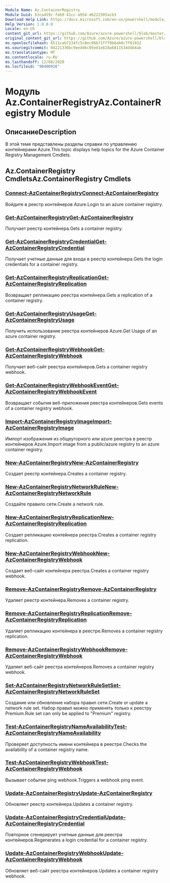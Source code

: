```yaml
---
Module Name: Az.ContainerRegistry
Module Guid: b3ca459c-feb9-41cc-a954-46222505acb3
Download Help Link: https://docs.microsoft.com/en-us/powershell/module/az.containerregistry
Help Version: 1.0.0.0
Locale: en-US
content_git_url: https://github.com/Azure/azure-powershell/blob/master/src/ContainerRegistry/ContainerRegistry/help/Az.ContainerRegistry.md
original_content_git_url: https://github.com/Azure/azure-powershell/blob/master/src/ContainerRegistry/ContainerRegistry/help/Az.ContainerRegistry.md
ms.openlocfilehash: 6511cab7234fc5c8ec96b71fff9b6ab0c7f01932
ms.sourcegitcommit: 04221336bc9eed46c05ed1e828a6811534d4b4ab
ms.translationtype: MT
ms.contentlocale: ru-RU
ms.lasthandoff: 12/08/2020
ms.locfileid: "98400916"
---
```

# <span data-ttu-id="56f18-101">Модуль Az.ContainerRegistry</span><span class="sxs-lookup"><span data-stu-id="56f18-101">Az.ContainerRegistry Module</span></span>
## <span data-ttu-id="56f18-102">Описание</span><span class="sxs-lookup"><span data-stu-id="56f18-102">Description</span></span>
<span data-ttu-id="56f18-103">В этой теме представлены разделы справки по управлению контейнерами Azure.</span><span class="sxs-lookup"><span data-stu-id="56f18-103">This topic displays help topics for the Azure Container Registry Management Cmdlets.</span></span>

## <span data-ttu-id="56f18-104">Az.ContainerRegistry Cmdlets</span><span class="sxs-lookup"><span data-stu-id="56f18-104">Az.ContainerRegistry Cmdlets</span></span>
### [<span data-ttu-id="56f18-105">Connect-AzContainerRegistry</span><span class="sxs-lookup"><span data-stu-id="56f18-105">Connect-AzContainerRegistry</span></span>](Connect-AzContainerRegistry.md)
<span data-ttu-id="56f18-106">Войдите в реестр контейнеров Azure.</span><span class="sxs-lookup"><span data-stu-id="56f18-106">Login to an azure container registry.</span></span>

### [<span data-ttu-id="56f18-107">Get-AzContainerRegistry</span><span class="sxs-lookup"><span data-stu-id="56f18-107">Get-AzContainerRegistry</span></span>](Get-AzContainerRegistry.md)
<span data-ttu-id="56f18-108">Получает реестр контейнера.</span><span class="sxs-lookup"><span data-stu-id="56f18-108">Gets a container registry.</span></span>

### [<span data-ttu-id="56f18-109">Get-AzContainerRegistryCredential</span><span class="sxs-lookup"><span data-stu-id="56f18-109">Get-AzContainerRegistryCredential</span></span>](Get-AzContainerRegistryCredential.md)
<span data-ttu-id="56f18-110">Получает учетные данные для входа в реестр контейнера.</span><span class="sxs-lookup"><span data-stu-id="56f18-110">Gets the login credentials for a container registry.</span></span>

### [<span data-ttu-id="56f18-111">Get-AzContainerRegistryReplication</span><span class="sxs-lookup"><span data-stu-id="56f18-111">Get-AzContainerRegistryReplication</span></span>](Get-AzContainerRegistryReplication.md)
<span data-ttu-id="56f18-112">Возвращает репликацию реестра контейнера.</span><span class="sxs-lookup"><span data-stu-id="56f18-112">Gets a replication of a container registry.</span></span>

### [<span data-ttu-id="56f18-113">Get-AzContainerRegistryUsage</span><span class="sxs-lookup"><span data-stu-id="56f18-113">Get-AzContainerRegistryUsage</span></span>](Get-AzContainerRegistryUsage.md)
<span data-ttu-id="56f18-114">Получить использование реестра контейнеров Azure.</span><span class="sxs-lookup"><span data-stu-id="56f18-114">Get Usage of an azure container registry.</span></span>

### [<span data-ttu-id="56f18-115">Get-AzContainerRegistryWebhook</span><span class="sxs-lookup"><span data-stu-id="56f18-115">Get-AzContainerRegistryWebhook</span></span>](Get-AzContainerRegistryWebhook.md)
<span data-ttu-id="56f18-116">Получает веб-сайт реестра контейнеров.</span><span class="sxs-lookup"><span data-stu-id="56f18-116">Gets a container registry webhook.</span></span>

### [<span data-ttu-id="56f18-117">Get-AzContainerRegistryWebhookEvent</span><span class="sxs-lookup"><span data-stu-id="56f18-117">Get-AzContainerRegistryWebhookEvent</span></span>](Get-AzContainerRegistryWebhookEvent.md)
<span data-ttu-id="56f18-118">Возвращает события веб-приложения реестра контейнеров.</span><span class="sxs-lookup"><span data-stu-id="56f18-118">Gets events of a container registry webhook.</span></span>

### [<span data-ttu-id="56f18-119">Import-AzContainerRegistryImage</span><span class="sxs-lookup"><span data-stu-id="56f18-119">Import-AzContainerRegistryImage</span></span>](Import-AzContainerRegistryImage.md)
<span data-ttu-id="56f18-120">Импорт изображения из общеугорного или azure реестра в реестр контейнеров Azure.</span><span class="sxs-lookup"><span data-stu-id="56f18-120">Import image from a public/azure registry to an azure container registry.</span></span>

### [<span data-ttu-id="56f18-121">New-AzContainerRegistry</span><span class="sxs-lookup"><span data-stu-id="56f18-121">New-AzContainerRegistry</span></span>](New-AzContainerRegistry.md)
<span data-ttu-id="56f18-122">Создает реестр контейнера.</span><span class="sxs-lookup"><span data-stu-id="56f18-122">Creates a container registry.</span></span>

### [<span data-ttu-id="56f18-123">New-AzContainerRegistryNetworkRule</span><span class="sxs-lookup"><span data-stu-id="56f18-123">New-AzContainerRegistryNetworkRule</span></span>](New-AzContainerRegistryNetworkRule.md)
<span data-ttu-id="56f18-124">Создайте правило сети.</span><span class="sxs-lookup"><span data-stu-id="56f18-124">Create a network rule.</span></span>

### [<span data-ttu-id="56f18-125">New-AzContainerRegistryReplication</span><span class="sxs-lookup"><span data-stu-id="56f18-125">New-AzContainerRegistryReplication</span></span>](New-AzContainerRegistryReplication.md)
<span data-ttu-id="56f18-126">Создает репликацию контейнера реестра.</span><span class="sxs-lookup"><span data-stu-id="56f18-126">Creates a container registry replication.</span></span>

### [<span data-ttu-id="56f18-127">New-AzContainerRegistryWebhook</span><span class="sxs-lookup"><span data-stu-id="56f18-127">New-AzContainerRegistryWebhook</span></span>](New-AzContainerRegistryWebhook.md)
<span data-ttu-id="56f18-128">Создает веб-сайт контейнера реестра.</span><span class="sxs-lookup"><span data-stu-id="56f18-128">Creates a container registry webhook.</span></span>

### [<span data-ttu-id="56f18-129">Remove-AzContainerRegistry</span><span class="sxs-lookup"><span data-stu-id="56f18-129">Remove-AzContainerRegistry</span></span>](Remove-AzContainerRegistry.md)
<span data-ttu-id="56f18-130">Удаляет реестр контейнера.</span><span class="sxs-lookup"><span data-stu-id="56f18-130">Removes a container registry.</span></span>

### [<span data-ttu-id="56f18-131">Remove-AzContainerRegistryReplication</span><span class="sxs-lookup"><span data-stu-id="56f18-131">Remove-AzContainerRegistryReplication</span></span>](Remove-AzContainerRegistryReplication.md)
<span data-ttu-id="56f18-132">Удаляет репликацию контейнера в реестре.</span><span class="sxs-lookup"><span data-stu-id="56f18-132">Removes a container registry replication.</span></span>

### [<span data-ttu-id="56f18-133">Remove-AzContainerRegistryWebhook</span><span class="sxs-lookup"><span data-stu-id="56f18-133">Remove-AzContainerRegistryWebhook</span></span>](Remove-AzContainerRegistryWebhook.md)
<span data-ttu-id="56f18-134">Удаляет веб-сайт реестра контейнеров.</span><span class="sxs-lookup"><span data-stu-id="56f18-134">Removes a container registry webhook.</span></span>

### [<span data-ttu-id="56f18-135">Set-AzContainerRegistryNetworkRuleSet</span><span class="sxs-lookup"><span data-stu-id="56f18-135">Set-AzContainerRegistryNetworkRuleSet</span></span>](Set-AzContainerRegistryNetworkRuleSet.md)
<span data-ttu-id="56f18-136">Создание или обновление набора правил сети.</span><span class="sxs-lookup"><span data-stu-id="56f18-136">Create or update a network rule set.</span></span> <span data-ttu-id="56f18-137">Набор правил можно применять только к реестру Premium.</span><span class="sxs-lookup"><span data-stu-id="56f18-137">Rule set can only be applied to "Premium" registry.</span></span>

### [<span data-ttu-id="56f18-138">Test-AzContainerRegistryNameAvailability</span><span class="sxs-lookup"><span data-stu-id="56f18-138">Test-AzContainerRegistryNameAvailability</span></span>](Test-AzContainerRegistryNameAvailability.md)
<span data-ttu-id="56f18-139">Проверяет доступность имени контейнера в реестре.</span><span class="sxs-lookup"><span data-stu-id="56f18-139">Checks the availability of a container registry name.</span></span>

### [<span data-ttu-id="56f18-140">Test-AzContainerRegistryWebhook</span><span class="sxs-lookup"><span data-stu-id="56f18-140">Test-AzContainerRegistryWebhook</span></span>](Test-AzContainerRegistryWebhook.md)
<span data-ttu-id="56f18-141">Вызывает событие ping webhook.</span><span class="sxs-lookup"><span data-stu-id="56f18-141">Triggers a webhook ping event.</span></span>

### [<span data-ttu-id="56f18-142">Update-AzContainerRegistry</span><span class="sxs-lookup"><span data-stu-id="56f18-142">Update-AzContainerRegistry</span></span>](Update-AzContainerRegistry.md)
<span data-ttu-id="56f18-143">Обновляет реестр контейнера.</span><span class="sxs-lookup"><span data-stu-id="56f18-143">Updates a container registry.</span></span>

### [<span data-ttu-id="56f18-144">Update-AzContainerRegistryCredential</span><span class="sxs-lookup"><span data-stu-id="56f18-144">Update-AzContainerRegistryCredential</span></span>](Update-AzContainerRegistryCredential.md)
<span data-ttu-id="56f18-145">Повторное сгенерирует учетные данные для реестра контейнеров.</span><span class="sxs-lookup"><span data-stu-id="56f18-145">Regenerates a login credential for a container registry.</span></span>

### [<span data-ttu-id="56f18-146">Update-AzContainerRegistryWebhook</span><span class="sxs-lookup"><span data-stu-id="56f18-146">Update-AzContainerRegistryWebhook</span></span>](Update-AzContainerRegistryWebhook.md)
<span data-ttu-id="56f18-147">Обновляет веб-сайт реестра контейнеров.</span><span class="sxs-lookup"><span data-stu-id="56f18-147">Updates a container registry webhook.</span></span>


